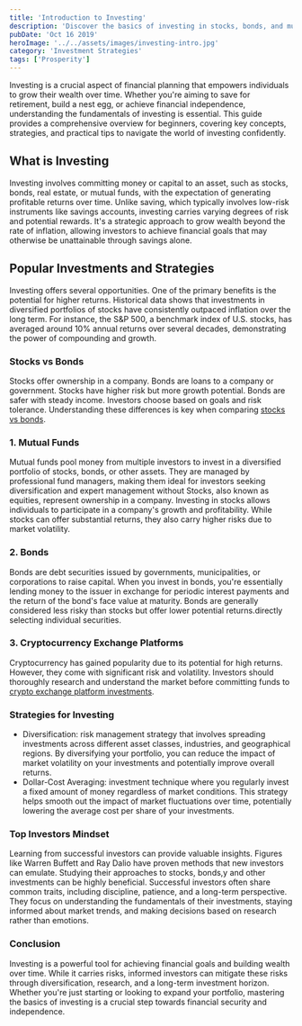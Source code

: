 ```yaml
---
title: 'Introduction to Investing'
description: 'Discover the basics of investing in stocks, bonds, and mutual funds. Learn essential strategies for beginners and the mindset of top investors.'
pubDate: 'Oct 16 2019'
heroImage: '../../assets/images/investing-intro.jpg'
category: 'Investment Strategies'
tags: ['Prosperity']
---
```


Investing is a crucial aspect of financial planning that empowers individuals to grow their wealth over time. Whether you're aiming to save for retirement, build a nest egg, or achieve financial independence, understanding the fundamentals of investing is essential. This guide provides a comprehensive overview for beginners, covering key concepts, strategies, and practical tips to navigate the world of investing confidently.

## What is Investing

Investing involves committing money or capital to an asset, such as stocks, bonds, real estate, or mutual funds, with the expectation of generating profitable returns over time. Unlike saving, which typically involves low-risk instruments like savings accounts, investing carries varying degrees of risk and potential rewards. It's a strategic approach to grow wealth beyond the rate of inflation, allowing investors to achieve financial goals that may otherwise be unattainable through savings alone.

## Popular Investments and Strategies

Investing offers several opportunities. One of the primary benefits is the potential for higher returns. Historical data shows that investments in diversified portfolios of stocks have consistently outpaced inflation over the long term. For instance, the S&P 500, a benchmark index of U.S. stocks, has averaged around 10% annual returns over several decades, demonstrating the power of compounding and growth.

### Stocks vs Bonds

Stocks offer ownership in a company. Bonds are loans to a company or government. Stocks have higher risk but more growth potential. Bonds are safer with steady income. Investors choose based on goals and risk tolerance. Understanding these differences is key when comparing [stocks vs bonds](/blog/stocks-vs-bonds).

### 1. Mutual Funds

Mutual funds pool money from multiple investors to invest in a diversified portfolio of stocks, bonds, or other assets. They are managed by professional fund managers, making them ideal for investors seeking diversification and expert management without Stocks, also known as equities, represent ownership in a company. Investing in stocks allows individuals to participate in a company's growth and profitability. While stocks can offer substantial returns, they also carry higher risks due to market volatility.

### 2. Bonds

Bonds are debt securities issued by governments, municipalities, or corporations to raise capital. When you invest in bonds, you're essentially lending money to the issuer in exchange for periodic interest payments and the return of the bond's face value at maturity. Bonds are generally considered less risky than stocks but offer lower potential returns.directly selecting individual securities.

### 3. Cryptocurrency Exchange Platforms

Cryptocurrency has gained popularity due to its potential for high returns. However, they come with significant risk and volatility. Investors should thoroughly research and understand the market before committing funds to [crypto exchange platform investments](/blog/recommended-crypto-exchange-platforms).

### Strategies for Investing

- Diversification: risk management strategy that involves spreading investments across different asset classes, industries, and geographical regions. By diversifying your portfolio, you can reduce the impact of market volatility on your investments and potentially improve overall returns.
- Dollar-Cost Averaging: investment technique where you regularly invest a fixed amount of money regardless of market conditions. This strategy helps smooth out the impact of market fluctuations over time, potentially lowering the average cost per share of your investments.

### Top Investors Mindset

Learning from successful investors can provide valuable insights. Figures like Warren Buffett and Ray Dalio have proven methods that new investors can emulate. Studying their approaches to stocks, bonds,y and other investments can be highly beneficial. Successful investors often share common traits, including discipline, patience, and a long-term perspective. They focus on understanding the fundamentals of their investments, staying informed about market trends, and making decisions based on research rather than emotions.

### Conclusion

Investing is a powerful tool for achieving financial goals and building wealth over time. While it carries risks, informed investors can mitigate these risks through diversification, research, and a long-term investment horizon. Whether you're just starting or looking to expand your portfolio, mastering the basics of investing is a crucial step towards financial security and independence.
